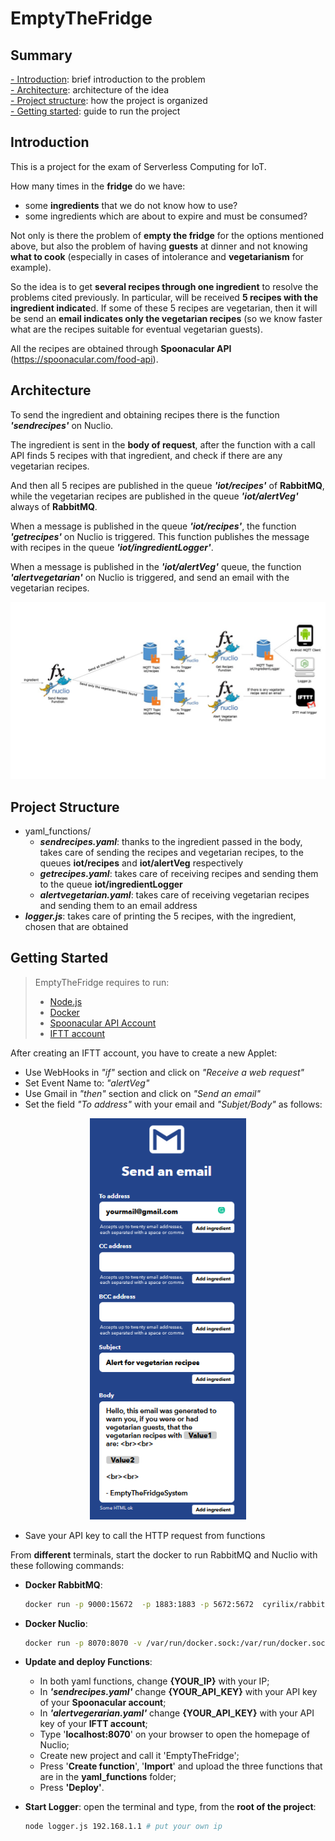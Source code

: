 # EmptyTheFridge

## Summary
[- Introduction](#introduction): brief introduction to the problem  
[- Architecture](#architecture): architecture of the idea  
[- Project structure](#project-structure): how the project is organized  
[- Getting started](#getting-started): guide to run the project  

## Introduction
This is a project for the exam of Serverless Computing for IoT.

How many times in the **fridge** do we have:
- some **ingredients** that we do not know how to use?
- some ingredients which are about to expire and must be consumed?

Not only is there the problem of **empty the fridge** for the options mentioned above, but also the problem of having **guests** at dinner and not knowing **what to cook** (especially in cases of intolerance and **vegetarianism** for example).

So the idea is to get **several recipes through one ingredient** to resolve the problems cited previously. In particular, will be received **5 recipes with the ingredient indicate**d. If some of these 5 recipes are vegetarian, then it will be send an **email indicates only the vegetarian recipes** (so we know faster what are the recipes suitable for eventual vegetarian guests).

All the recipes are obtained through **Spoonacular API** (https://spoonacular.com/food-api).

## Architecture
To send the ingredient and obtaining recipes there is the function ***'sendrecipes'*** on Nuclio.

The ingredient is sent in the **body of request**, after the function with a call API finds 5 recipes with that ingredient, and check if there are any vegetarian recipes.

And then all 5 recipes are published in the queue ***'iot/recipes'*** of **RabbitMQ**, while the vegetarian recipes are published in the queue ***'iot/alertVeg'*** always of **RabbitMQ**. 

When a message is published in the queue ***'iot/recipes'***, the function ***'getrecipes'*** on Nuclio is triggered. This function publishes the message with recipes in the queue ***'iot/ingredientLogger'***.

When a message is published in the ***'iot/alertVeg'*** queue, the function ***'alertvegetarian'*** on Nuclio is triggered, and send an email with the vegetarian recipes.

<p align="center">
<img src="images/architecture.jpg" alt="drawing"/>
</p>

## Project Structure
- yaml_functions/
  - _**sendrecipes.yaml**_: thanks to the ingredient passed in the body, takes care of sending the recipes and vegetarian recipes, to the queues **iot/recipes** and **iot/alertVeg** respectively
  - _**getrecipes.yaml**_: takes care of receiving recipes and sending them to the queue **iot/ingredientLogger**
  - _**alertvegetarian.yaml**_: takes care of receiving vegetarian recipes and sending them to an email address
- _**logger.js**_: takes care of printing the 5 recipes, with the ingredient, chosen that are obtained

## Getting Started
> EmptyTheFridge requires to run:
> -  [Node.js](https://nodejs.org/en/)
> -  [Docker](https://www.docker.com/products/docker-desktop)
> -  [Spoonacular API Account](https://spoonacular.com/food-api)
> -  [IFTT account](https://ifttt.com/)

After creating an IFTT account, you have to create a new Applet:
  - Use WebHooks in _"if"_ section and click on  _"Receive a web request"_
  - Set Event Name to: _"alertVeg"_
  - Use Gmail in _"then"_ section and click on  _"Send an email"_
  - Set the field _"To address"_ with your email and _"Subjet/Body"_ as follows:
  <p align=center> <img src="images/ifttMail.png" width="250"/></p>
  <ul>
  <li>Save your API key to call the HTTP request from functions</li>
</ul>

From **different** terminals, start the docker to run RabbitMQ and Nuclio with these following commands:  
- **Docker RabbitMQ**:
  ```sh
  docker run -p 9000:15672  -p 1883:1883 -p 5672:5672  cyrilix/rabbitmq-mqtt
  ```
- **Docker Nuclio**:
  ```sh
  docker run -p 8070:8070 -v /var/run/docker.sock:/var/run/docker.sock -v /tmp:/tmp nuclio/dashboard:stable-amd64
  ```
  
- **Update and deploy Functions**:
  - In both yaml functions, change **{YOUR_IP}** with your IP;
   - In ***'sendrecipes.yaml'*** change **{YOUR_API_KEY}** with your API key of your **Spoonacular account**;
  - In ***'alertvegerarian.yaml'*** change **{YOUR_API_KEY}** with your API key of your **IFTT account**;
  - Type '**localhost:8070**' on your browser to open the homepage of Nuclio;
  - Create new project and call it 'EmptyTheFridge';
  - Press '**Create function**', '**Import**' and upload the three functions that are in the **yaml_functions** folder;
  - Press **'Deploy'**.
- **Start Logger**: 
  open the terminal and type, from the **root of the project**:
  ```sh
  node logger.js 192.168.1.1 # put your own ip
  ```
